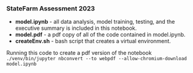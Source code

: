 ### StateFarm Assessment 2023

- **model.ipynb** - all data analysis, model training, testing, and the executive summary is included in this notebook.
- **model.pdf** - a pdf copy of all of the code contained in model.ipynb.
- **createEnv.sh** - bash script that creates a virtual environment.

Running this code to create a pdf version of the notebook `./venv/bin/jupyter nbconvert --to webpdf --allow-chromium-download model.ipynb`
